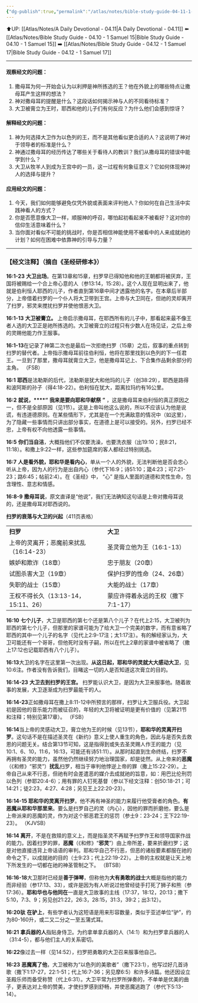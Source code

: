 ```yaml
---
{"dg-publish":true,"permalink":"/atlas/notes/bible-study-guide-04-11-1-samuel-16/","noteIcon":""}
---
```


⬆️UP: [[Atlas/Notes/A Daily Devotional - 04.11\|A Daily Devotional - 04.11]]
⬅️ [[Atlas/Notes/Bible Study Guide - 04.10 - 1 Samuel 15\|Bible Study Guide - 04.10 - 1 Samuel 15]]
➡️ [[Atlas/Notes/Bible Study Guide - 04.12 - 1 Samuel 17\|Bible Study Guide - 04.12 - 1 Samuel 17]] 

---

#### 观察经文的问题：

1. ⁠撒母耳为何一开始会认为以利押是神所拣选的王？他在外貌上的哪些特点让撒母耳产生这样的想法？
2. 神对撒母耳的提醒是什么？这段话如何揭示神与人的不同看待标准？
3. ⁠大卫被膏立为王时，耶西和他的儿子们有何反应？为什么他们会感到惊讶？

#### 解释经文的问题：

1. ⁠神为何选择大卫作为以色列的王，而不是其他看似更合适的人？这说明了神对于领导者的标准是什么？
2. 神通过撒母耳的经历传达了哪些关于看待人的教训？我们从撒母耳的错误中能学到什么？
3. ⁠大卫从牧羊人到成为王宫中的一员，这一过程有何象征意义？它如何体现神对人的选择与提升？

#### 应用经文的问题：

1. ⁠今天，我们如何能够避免仅凭外貌或表面来评判他人？你如何在自己生活中实践神看人的方式？
2. 你是否愿意像大卫一样，顺服神的呼召，哪怕起初看起来不被看好？这对你的信仰生活意味着什么？
3. 当你面对看似不可能的挑战时，你是否相信神能使用不被看中的人来成就祂的计划？如何在困难中依靠神的引导与力量？


---
### 【经文注释】（摘自《圣经研修本》）

**16:1-23** **大卫出场**。在第13章和15章，扫罗早已得知他和他的王朝都将被厌弃，王国将被赐给一个合上帝心意的人（参13:14，15:28）。这个人现在显明出来了，他就是伯利恒人耶西的儿子，作者直到第16章中间才透露他的名字。在本章后半部分，上帝借着扫罗的一个仆人将大卫带到王宫。上帝与大卫同在，但祂的灵却离开了扫罗，邪灵来搅扰扫罗并使他恨恶大卫。

**16:1-13** **大卫被膏立。** 上帝启示撒母耳，在耶西所有的儿子中，那看起来最不像王者人选的大卫正是祂所拣选的。大卫被膏立的过程只有少数人在场见证，之后上帝的灵赐他能力作王服事。

**16:1-13**在记录了神第二次也是最后一次拒绝扫罗（15章）之后，叙事的重点转到扫罗的替代者。上帝指示撒母耳前往伯利恒，他将在那里找到以色列的下一任君王。一旦到了那里，撒母耳就膏立大卫，他是撒母耳记上、下合集作品剩余部分的主角。 （FSB）

**16:1** **耶西**是法勒斯的后代，法勒斯是犹大和他玛的儿子（创38:29），耶西是路得和波阿斯的孙子（得4:18-22）。伯利恒在犹大，距离拉玛约有16公里。

**16:2** **就说，****“** **我来是要向耶和华献祭** **”** ，这是撒母耳来伯利恒的真正原因之一，但不是全部原因（见1节）。这是上帝叫他这么说的，所以不应该认为他是说谎，有违道德原则。在某些情形下，尤其是在一个充满敌意的情况中（如这里），为了隐藏一些事情而只讲出部分事实，在道德上是可以接受的。另外，扫罗已经不忠，上帝有权不向他透露一些事情。

**16:5** **你们当自洁**，大概指他们不仅要洗澡，也要洗衣服（出19:10；民8:21，11:18）。和撒上9:22一样，这些参加筵席的客人都经过特别挑选。

**16:7** **人是看外貌，耶和华是看内心**，单从一个人的外貌，无法判断他是否会忠心听从上帝，因为人的行为是出自内心（参代下16:9；诗51:10；箴4:23；可7:21-23；路6:45；帖前2:4）。在《圣经》中， “心” 是指人里面的道德和灵性生命，包含理性、意志和情感。

**16:8-9** **撒母耳说**，原文直译是“他说”，我们无法确知这句话是上帝对撒母耳说的，还是撒母耳对耶西说的。

**扫罗的衰落与大卫的兴起**（411页表格）

|   |   |
|---|---|
|**扫罗**|**大卫**|
|上帝的灵离开；恶魔前来扰乱（16:14-23）|圣灵膏立他为王（16:1-13）|
|嫉妒和欺诈（18章）|忠于朋友（20章）|
|试图杀害大卫（19章）|保护扫罗的性命（24、26章）|
|失职的战士（15章）|大能的战士（17章）|
|王权不得长久（13:13-14，15:11、26）|蒙应许得着永远的王权（撒下7:1-17）|

**16:10** **七个儿子**，大卫是耶西的第七个还是第八个儿子？在代上2:15，大卫被列为耶西的第七个儿子，但那里的家谱可能为了给大卫一个完美的数字，而有意省略了耶西的其中一个儿子的名字（见代上2:9-17注；太1:17注）。有的解经家认为，大卫可能还有一个哥哥，但他死时没有子嗣，所以在代上2章的家谱中被省略了（撒上17:12也记载耶西有八个儿子）。

**16:13**大卫的名字在这里第一次出现。**从这日起，耶和华的灵就大大感动大卫**，见10:6注。作者没有告诉我们，目睹这一切的人是否知道这次膏立的目的。

**16:14-23** **大卫去到扫罗的王宫。** 扫罗能认识大卫，是因为大卫来服事他。随着故事的发展，大卫逐渐成为扫罗最能干的人。

**16:14-23**正如撒母耳在撒上8:11-12中所预言的那样，扫罗让大卫服兵役。大卫起初是因他的音乐能力而被征召的，年轻的大卫将被证明是更有价值的（见第21节和注释；特别见第17章）。 （FSB）

**16:14**当上帝的灵感动大卫，膏立他为王的时候（见13节），**耶和华的灵离开扫罗**。这句话不是在描述圣灵在《新约》意义上使人重生的角色，因此与是否失去救恩的问题无关。结合第13节可知，这是指得到或失去圣灵赐人作王的能力（见10:1、6、10，11:6，16:13，可能还有诗51:11）。从那时起直到生命终结，扫罗不再拥有圣灵的能力，虽然他仍然继续努力地治理国家，却是徒然。从上帝来的**恶魔**（《和修》“邪灵”）**扰乱**扫罗，相当于审判他悖逆上帝的罪（撒上15:22-29）。上帝自己从来不行恶，但祂有时会差遣恶的媒介去成就祂的旨意，如：用巴比伦刑罚以色列（参耶20:4-6）；用有罪的人钉死基督（参以下经文注释：创50:18-21；可14:21；徒2:23，4:27、4:28；另见王上22:20-23）。

**16:14-15 耶和华的灵离开扫罗**。他不再有神圣的能力来履行他受膏者的角色。**有恶魔从耶和华那里来**。要么是扫罗自己的灵（内心），因他的罪而折磨他，要么是上帝派来的恶魔的灵，作为对这个邪恶君王的惩罚（参士9：23-24；王下22:19-23）。 （KJVSB）

**16:14 离开**，不是在救赎的意义上，而是指圣灵不再赋予扫罗作王和领导国家作战的能力。因着扫罗的罪，**恶魔**（《和修》“**邪灵**”）由上帝所差，要来折磨扫罗；这是对他直接违背上帝话语的审判。耶和华自己不行恶，但恶的诸般要素都服在祂的命令之下，以成就祂的目的（士9:23；代上22:19-22）。上帝的主权就是让天上地下所发生的一切都在祂的神圣管制之下。 （BTSB）

**16:16-18**大卫那时已经是**善于弹琴**，但称他为**大有勇敢的战士**大概是指他的能力而非经验（参17:13、33），或许是因为有人听说过他曾经徒手打死了狮子和熊（参17:36）。**耶和华也与他同在**一直是大卫故事的主线（17:37，18:12，20:13；撒下5:10，7:3、9；另见创21:22，26:3，28:15，31:3，39:2；出3:12）。

**16:20驮** **在驴上**，有些学者认为这短语是用来形容数量，类似于亚述单位“驴”，约为80-160升，或二又二分之一至五蒲式耳。

**16:21** **拿兵器的人**指贴身侍卫。为约拿单拿兵器的人（14:1）和为扫罗拿兵器的人（31:4-5），都与他们主人的关系密切。

**16:22**像过去一样（见14:52），扫罗把勇敢的大卫召来服事他自己。

**16:23** **恶魔离了他**，大卫被称为“以色列的美歌者”（撒下23:1），他写过好几首诗歌（撒下1:17-27，22:1-51；代上16:7-36；另见摩6:5）和许多诗篇。他还因设立圣殿乐师而备受称赞（代上6:31）。大卫平常为扫罗所弹奏的，不单单是优美的曲子，更表达对上帝的赞美，才使扫罗感到舒畅，并使恶魔逃跑了（参代下5:13-14）。